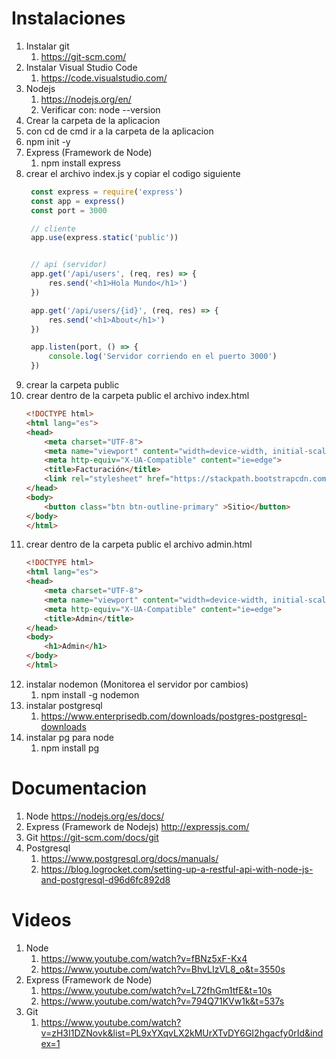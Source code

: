 # Instalaciones
1. Instalar git
   1. https://git-scm.com/
2. Instalar Visual Studio Code
   1. https://code.visualstudio.com/
3. Nodejs
   1. https://nodejs.org/en/
   2. Verificar con: node --version
4. Crear la carpeta de la aplicacion
5. con cd de cmd ir a la carpeta de la aplicacion
6. npm init -y
7. Express (Framework de Node)
   1. npm install express
8. crear el archivo index.js y copiar el codigo siguiente
   ```javascript
    const express = require('express')
    const app = express()
    const port = 3000

    // cliente
    app.use(express.static('public'))


    // api (servidor)
    app.get('/api/users', (req, res) => {
        res.send('<h1>Hola Mundo</h1>')
    })

    app.get('/api/users/{id}', (req, res) => {
        res.send('<h1>About</h1>')
    })

    app.listen(port, () => {
        console.log('Servidor corriendo en el puerto 3000')
    })
    ```
9. crear la carpeta public
10. crear dentro de la carpeta public el archivo index.html
    ```html
    <!DOCTYPE html>
    <html lang="es">
    <head>
        <meta charset="UTF-8">
        <meta name="viewport" content="width=device-width, initial-scale=1.0">
        <meta http-equiv="X-UA-Compatible" content="ie=edge">
        <title>Facturación</title>
        <link rel="stylesheet" href="https://stackpath.bootstrapcdn.com/bootstrap/4.3.1/css/bootstrap.min.css" integrity="sha384-ggOyR0iXCbMQv3Xipma34MD+dH/1fQ784/j6cY/iJTQUOhcWr7x9JvoRxT2MZw1T" crossorigin="anonymous">
    </head>
    <body>
        <button class="btn btn-outline-primary" >Sitio</button>
    </body>
    </html>
    ``` 
11. crear dentro de la carpeta public el archivo admin.html
    ```html
    <!DOCTYPE html>
    <html lang="es">
    <head>
        <meta charset="UTF-8">
        <meta name="viewport" content="width=device-width, initial-scale=1.0">
        <meta http-equiv="X-UA-Compatible" content="ie=edge">
        <title>Admin</title>
    </head>
    <body>
        <h1>Admin</h1>
    </body>
    </html>
    ```
12. instalar nodemon (Monitorea el servidor por cambios)
    1. npm install -g nodemon
13. instalar postgresql
    1. https://www.enterprisedb.com/downloads/postgres-postgresql-downloads
14. instalar pg para node
    1. npm install pg
# Documentacion
1. Node
   https://nodejs.org/es/docs/
2. Express (Framework de Nodejs)
   http://expressjs.com/
3. Git
   https://git-scm.com/docs/git
4. Postgresql
   1. https://www.postgresql.org/docs/manuals/
   2. https://blog.logrocket.com/setting-up-a-restful-api-with-node-js-and-postgresql-d96d6fc892d8 
# Videos
1. Node 
   1. https://www.youtube.com/watch?v=fBNz5xF-Kx4
   2. https://www.youtube.com/watch?v=BhvLIzVL8_o&t=3550s
2. Express (Framework de Node)
   1. https://www.youtube.com/watch?v=L72fhGm1tfE&t=10s
   2. https://www.youtube.com/watch?v=794Q71KVw1k&t=537s
3. Git
   1. https://www.youtube.com/watch?v=zH3I1DZNovk&list=PL9xYXqvLX2kMUrXTvDY6GI2hgacfy0rId&index=1
